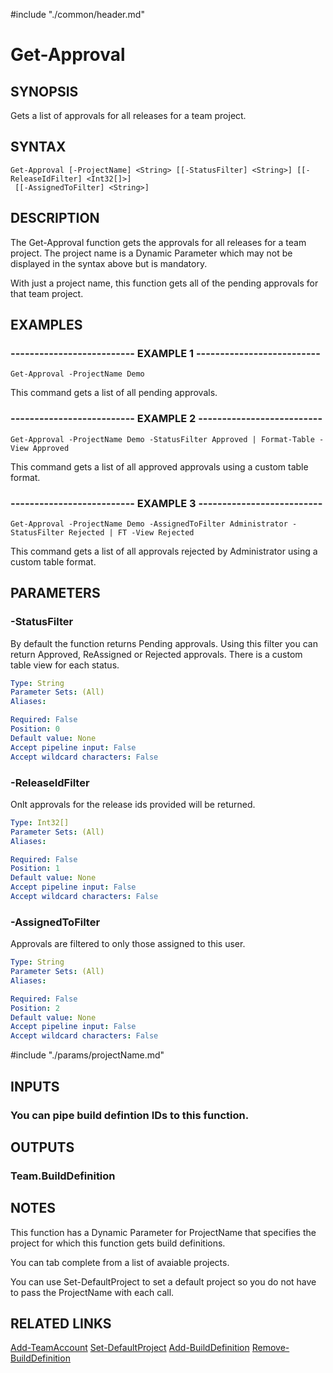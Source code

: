 #include "./common/header.md"

# Get-Approval

## SYNOPSIS
Gets a list of approvals for all releases for a team project.

## SYNTAX

```
Get-Approval [-ProjectName] <String> [[-StatusFilter] <String>] [[-ReleaseIdFilter] <Int32[]>]
 [[-AssignedToFilter] <String>]
```

## DESCRIPTION
The Get-Approval function gets the approvals for all releases for a team
project.
The project name is a Dynamic Parameter which may not be displayed
in the syntax above but is mandatory.

With just a project name, this function gets all of the pending approvals
for that team project.

## EXAMPLES

### -------------------------- EXAMPLE 1 --------------------------
```
Get-Approval -ProjectName Demo
```

This command gets a list of all pending approvals.

### -------------------------- EXAMPLE 2 --------------------------
```
Get-Approval -ProjectName Demo -StatusFilter Approved | Format-Table -View Approved
```

This command gets a list of all approved approvals using a custom table format.

### -------------------------- EXAMPLE 3 --------------------------
```
Get-Approval -ProjectName Demo -AssignedToFilter Administrator -StatusFilter Rejected | FT -View Rejected
```

This command gets a list of all approvals rejected by Administrator using a custom table format.

## PARAMETERS

### -StatusFilter
By default the function returns Pending approvals. 
Using this filter you can return Approved, ReAssigned or Rejected approvals. 
There is a custom table view for each status.

```yaml
Type: String
Parameter Sets: (All)
Aliases: 

Required: False
Position: 0
Default value: None
Accept pipeline input: False
Accept wildcard characters: False
```

### -ReleaseIdFilter
Onlt approvals for the release ids provided will be returned.

```yaml
Type: Int32[]
Parameter Sets: (All)
Aliases: 

Required: False
Position: 1
Default value: None
Accept pipeline input: False
Accept wildcard characters: False
```

### -AssignedToFilter
Approvals are filtered to only those assigned to this user.

```yaml
Type: String
Parameter Sets: (All)
Aliases: 

Required: False
Position: 2
Default value: None
Accept pipeline input: False
Accept wildcard characters: False
```

#include "./params/projectName.md"

## INPUTS

### You can pipe build defintion IDs to this function.

## OUTPUTS

### Team.BuildDefinition

## NOTES
This function has a Dynamic Parameter for ProjectName that specifies the
project for which this function gets build definitions.

You can tab complete from a list of avaiable projects.

You can use Set-DefaultProject to set a default project so you do not have
to pass the ProjectName with each call.

## RELATED LINKS

[Add-TeamAccount](Add-TeamAccount.md)
[Set-DefaultProject](Set-DefaultProject.md)
[Add-BuildDefinition](Add-BuildDefinition.md)
[Remove-BuildDefinition](Remove-BuildDefinition.md)

